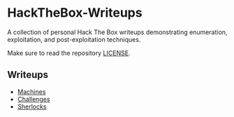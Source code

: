 # HackTheBox-Writeups
A collection of personal Hack The Box writeups demonstrating enumeration, exploitation, and post-exploitation techniques.

Make sure to read the repository [LICENSE](LICENSE.md).

## Writeups

- [Machines](MACHINES.md)
- [Challenges](CHALLENGES.md)
- [Sherlocks](SHERLOCKS.md)